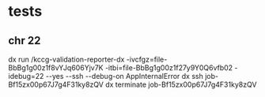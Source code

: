 # tests
## chr 22
dx run /kccg-validation-reporter-dx -ivcfgz=file-BbBg1g00z1f8vYJq606Yjv7K -itbi=file-BbBg1g00z1f27y9Y0Q6vfb02 -idebug=22 --yes --ssh --debug-on AppInternalError
dx ssh job-Bf15zx00p67J7g4F31ky8zQV
dx terminate job-Bf15zx00p67J7g4F31ky8zQV

<!-- qsub -pe smp 4 -N VR_1_v10 -cwd -j y -b y bash validation_report.sh -f -x -o v10.pdf /directflow/ClinicalGenomicsPipeline/projects/validation-reporter/test_data/HiSeqX_v1_TKCC/NA12878_v1.hc.vqsr.vep.vcf.gz
qsub -pe smp 4 -N VR_1_v25 -cwd -j y -b y bash validation_report.sh -f -x -o v25.pdf /directflow/ClinicalGenomicsPipeline/projects/validation-reporter/test_data/HiSeqX_v2_TKCC/R_150203_DAVMIL1_FGS_M001.hc.vqsr.vep.vcf.gz
qsub -pe smp 4 -N VR_1_vEx -cwd -j y -b y bash validation_report.sh -f -o vEx.pdf -x /directflow/ClinicalGenomicsPipeline/projects/validation-reporter/test_data/HiSeq2500_NexteraRapid_Illumina/Basespace_NA12878_HiSeq_2500_Nextera_Rapid_Capture_Exome_CEPH_TRIO.hc.vqsr.vep.vcf.gz

genome = "BSgenome.HSapiens.1000g.37d5"
extendedflag = 1
DEBUG=1
DEBUG.chrom="21"
path.input = "/directflow/ClinicalGenomicsPipeline/projects/validation-reporter/test_data/HiSeq2500_NexteraRapid_Illumina/Basespace_NA12878_HiSeq_2500_Nextera_Rapid_Capture_Exome_CEPH_TRIO.hc.vqsr.vep.vcf.gz"
path.tp = "../overlap/tp.vcf.gz"
path.fp = "../overlap/fp.vcf.gz"
path.fn = "../overlap/fn.vcf.gz"
path.gold = "/directflow/ClinicalGenomicsPipeline/projects/validation-reporter/resources/gold_standard/calls-2.19.vcf.gz"
path.gold_regions = "/directflow/ClinicalGenomicsPipeline/projects/validation-reporter/resources/gold_standard/valid_regions-2.19.bed.gz"
path.function_regions_prefix = "/directflow/ClinicalGenomicsPipeline/projects/validation-reporter/resources/functional_regions/"
path.mask_regions_prefix = "/directflow/ClinicalGenomicsPipeline/projects/validation-reporter/resources/mask_regions/"
 

Result 1:
ID              file-BbBg1g00z1f8vYJq606Yjv7K
Class           file
Project         project-Bb9KVk8029vp1qzXz4yx4xB3
Folder          /variants
Name            R_150203_DAVMIL1_FGS_M001.hc.vqsr.vcf.gz
State           closed
Visibility      visible
Types           -
Properties      -
Tags            -
Outgoing links  -
Created         Fri May 15 14:06:52 2015
Created by      joecop
 via the job    job-Bb9yfpQ029vVkjkQ0Zz9B5z5
Last modified   Fri May 15 14:07:04 2015
archivalState   null
Media type      application/x-gzip
Size            253.19 MB


Result 1:
ID              file-BbBg1g00z1f27y9Y0Q6vfb02
Class           file
Project         project-Bb9KVk8029vp1qzXz4yx4xB3
Folder          /variants
Name            R_150203_DAVMIL1_FGS_M001.hc.vqsr.vcf.gz.tbi
State           closed
Visibility      visible
Types           -
Properties      -
Tags            -
Outgoing links  -
Created         Fri May 15 14:06:52 2015
Created by      joecop
 via the job    job-Bb9yfpQ029vVkjkQ0Zz9B5z5
Last modified   Fri May 15 14:07:04 2015
archivalState   null
Media type      application/x-gzip
Size            1.58 MB
-->
